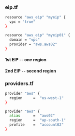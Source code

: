 ### eip.tf
```sh
resource "aws_eip" "myeip" {
  vpc = "true"
}

resource "aws_eip" "myeip01" {
  domain = "vpc"
  provider = "aws.aws02"
}
```

#### 1st EIP -- one region 
#### 2nd EIP -- second region

### providers.tf
```sh
provider "aws" {
  region     =  "us-west-1"
}

provider "aws" {
  alias      =  "aws02"
  region     =  "ap-south-1"
  profile    =  "account02"
}
```


